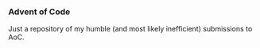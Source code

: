 ### Advent of Code

Just a repository of my humble (and most likely inefficient) submissions to AoC.
